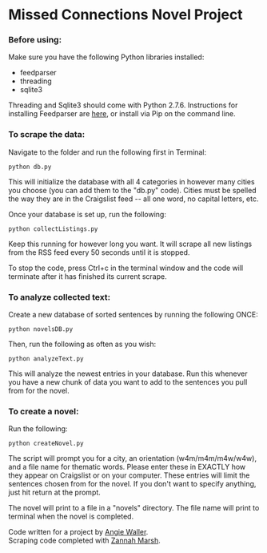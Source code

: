 # Missed Connections Novel Project

### Before using:

Make sure you have the following Python libraries installed:

* feedparser
* threading
* sqlite3

Threading and Sqlite3 should come with Python 2.7.6.  Instructions for installing Feedparser are [here](https://pypi.python.org/pypi/feedparser), or install via Pip on the command line.


### To scrape the data:

Navigate to the folder and run the following first in Terminal:

    python db.py

This will initialize the database with all 4 categories in however many cities you choose (you can add them to the "db.py" code).  Cities must be spelled the way they are in the Craigslist feed -- all one word, no capital letters, etc.

Once your database is set up, run the following:

	python collectListings.py

Keep this running for however long you want.  It will scrape all new listings from the RSS feed every 50 seconds until it is stopped.

To stop the code, press Ctrl+c in the terminal window and the code will terminate after it has finished its current scrape.


### To analyze collected text:  

Create a new database of sorted sentences by running the following ONCE:

	python novelsDB.py

Then, run the following as often as you wish:

	python analyzeText.py

This will analyze the newest entries in your database.  Run this whenever you have a new chunk of data you want to add to the sentences you pull from for the novel.  


### To create a novel:

Run the following:

	python createNovel.py

The script will prompt you for a city, an orientation (w4m/m4m/m4w/w4w), and a file name for thematic words.  Please enter these in EXACTLY how they appear on Craigslist or on your computer.  These entries will limit the sentences chosen from for the novel.  If you don't want to specify anything, just hit return at the prompt.

The novel will print to a file in a "novels" directory.  The file name will print to terminal when the novel is completed.  

Code written for a project by [Angie Waller](http://angiewaller.com/).  
Scraping code completed with [Zannah Marsh](http://zannahbot.com/).
